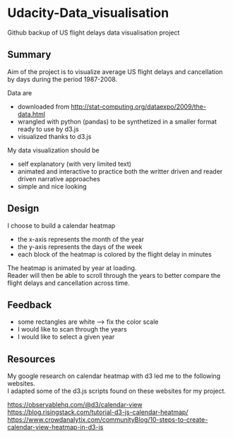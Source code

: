 # Udacity-Data_visualisation
Github backup of US flight delays data visualisation project

## Summary

Aim of the project is to visualize average US flight delays and cancellation by days during the period 1987-2008.

Data are
  - downloaded from http://stat-computing.org/dataexpo/2009/the-data.html
  - wrangled with python (pandas) to be synthetized in a smaller format ready to use by d3.js
  - visualized thanks to d3.js

My data visualization should be
  - self explanatory (with very limited text)
  - animated and interactive to practice both the writter driven and reader driven narrative approaches
  - simple and nice looking


## Design

I choose to build a calendar heatmap
  - the x-axis represents the month of the year
  - the y-axis represents the days of the week
  - each block of the heatmap is colored by the flight delay in minutes

The heatmap is animated by year at loading. <br/>
Reader will then be able to scroll through the years to better compare the flight delays and cancellation across time.

## Feedback

  - some rectangles are white --> fix the color scale
  - I would like to scan through the years
  - I would like to select a given year

## Resources

My google research on calendar heatmap with d3 led me to the following websites. <br/>
I adapted some of the d3.js scripts found on these websites for my project.

https://observablehq.com/@d3/calendar-view <br/>
https://blog.risingstack.com/tutorial-d3-js-calendar-heatmap/ <br/>
https://www.crowdanalytix.com/communityBlog/10-steps-to-create-calendar-view-heatmap-in-d3-js <br/>
